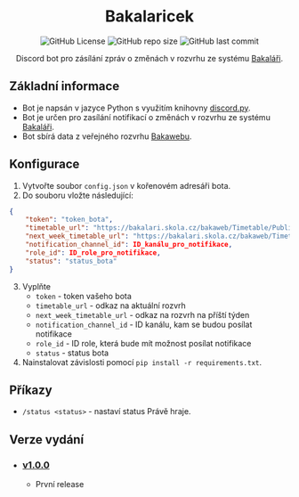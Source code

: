 <div align="center">

# Bakalaricek

![GitHub License](https://img.shields.io/github/license/MortikCZ/Bakalaricek)
![GitHub repo size](https://img.shields.io/github/repo-size/MortikCZ/Bakalaricek)
![GitHub last commit](https://img.shields.io/github/last-commit/MortikCZ/Bakalaricek)

Discord bot pro zásílání zpráv o změnách v rozvrhu ze systému [Bakaláři](https://bakalari.cz/).

</div>

## Základní informace 

- Bot je napsán v jazyce Python s využitím knihovny [discord.py](https://discordpy.readthedocs.io/en/stable/).
- Bot je určen pro zasílání notifikací o změnách v rozvrhu ze systému [Bakaláři](https://bakalari.cz/).
- Bot sbírá data z veřejného rozvrhu [Bakawebu](https://bakalari.sosasou.cz/bakaweb/timetable/public).

## Konfigurace

1. Vytvořte soubor `config.json` v kořenovém adresáři bota.
2. Do souboru vložte následující:
```json
{
    "token": "token_bota",
    "timetable_url": "https://bakalari.skola.cz/bakaweb/Timetable/Public/Actual/Class/4U",
    "next_week_timetable_url": "https://bakalari.skola.cz/bakaweb/Timetable/Public/Next/Class/4U",
    "notification_channel_id": ID_kanálu_pro_notifikace,
    "role_id": ID_role_pro_notifikace,
    "status": "status_bota"
}
```
3. Vyplňte
    - `token` - token vašeho bota
    - `timetable_url` - odkaz na aktuální rozvrh
    - `next_week_timetable_url` - odkaz na rozvrh na příští týden
    - `notification_channel_id` - ID kanálu, kam se budou posílat notifikace
    - `role_id` - ID role, která bude mít možnost posílat notifikace
    - `status` - status bota
4. Nainstalovat závislosti pomocí `pip install -r requirements.txt`.

## Příkazy

- `/status <status>` - nastaví status Právě hraje.

## Verze vydání
- ### [v1.0.0](https://github.com/MortikCZ/Bakalaricek/releases/tag/v1.0.0)
  - První release

